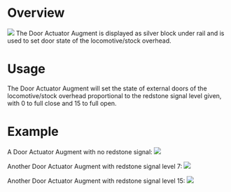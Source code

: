 # Overview
![](immersiverailroading:wiki/images/augments/actuator.png)
The Door Actuator Augment is displayed as silver block under rail and is used to set door state of the locomotive/stock overhead.

# Usage
The Door Actuator Augment will set the state of external doors of the locomotive/stock overhead proportional to the redstone signal level given, with 0 to full close and 15 to full open.

# Example
A Door Actuator Augment with no redstone signal:
![](immersiverailroading:wiki/images/augments/actuator_no.png)

Another Door Actuator Augment with redstone signal level 7:
![](immersiverailroading:wiki/images/augments/actuator_half.png)

Another Door Actuator Augment with redstone signal level 15:
![](immersiverailroading:wiki/images/augments/actuator_nofull.png)
